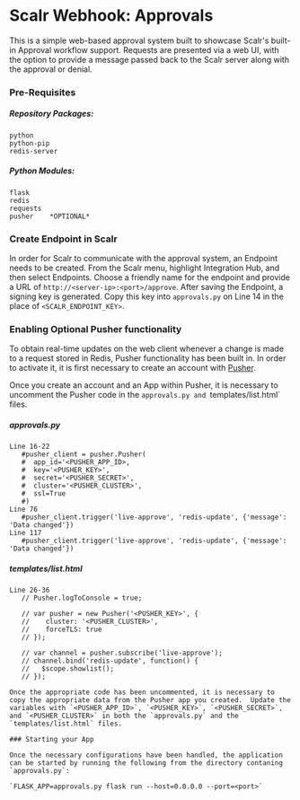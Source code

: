# Scalr Webhook: Approvals

This is a simple web-based approval system built to showcase Scalr's built-in Approval workflow support.  Requests are presented via a web UI, with the option to provide a message passed back to the Scalr server along with the approval or denial.

### Pre-Requisites

##### Repository Packages:
```
python
python-pip
redis-server
```

##### Python Modules:
```
flask
redis
requests
pusher    *OPTIONAL*
```

### Create Endpoint in Scalr

In order for Scalr to communicate with the approval system, an Endpoint needs to be created.  From the Scalr menu, highlight Integration Hub, and then select Endpoints.  Choose a friendly name for the endpoint and provide a URL of `http://<server-ip>:<port>/approve`.  After saving the Endpoint, a signing key is generated. Copy this key into `approvals.py` on Line 14 in the place of `<SCALR_ENDPOINT_KEY>`.


### Enabling Optional Pusher functionality

To obtain real-time updates on the web client whenever a change is made to a request stored in Redis, Pusher functionality has been built in.  In order to activate it, it is first necessary to create an account with [Pusher]( https://dashboard.pusher.com/accounts/sign_up).  

Once you create an account and an App within Pusher, it is necessary to uncomment the Pusher code in the `approvals.py and `templates/list.html` files.

##### approvals.py
```
Line 16-22
   #pusher_client = pusher.Pusher(
   #  app_id='<PUSHER_APP_ID>,
   #  key='<PUSHER_KEY>',
   #  secret='<PUSHER_SECRET>',
   #  cluster='<PUSHER_CLUSTER>',
   #  ssl=True
   #)
Line 76
   #pusher_client.trigger('live-approve', 'redis-update', {'message': 'Data changed'})
Line 117
   #pusher_client.trigger('live-approve', 'redis-update', {'message': 'Data changed'})
```

##### templates/list.html
```
Line 26-36
   // Pusher.logToConsole = true;

   // var pusher = new Pusher('<PUSHER_KEY>', {
   //    cluster: '<PUSHER_CLUSTER>',
   //    forceTLS: true
   // });

   // var channel = pusher.subscribe('live-approve');
   // channel.bind('redis-update', function() {
   //   $scope.showlist();
   // });

Once the appropriate code has been uncommented, it is necessary to copy the appropriate data from the Pusher app you created.  Update the variables with `<PUSHER_APP_ID>`, `<PUSHER_KEY>`, `<PUSHER_SECRET>`, and `<PUSHER_CLUSTER>` in both the `approvals.py` and the `templates/list.html` files.

### Starting your App

Once the necessary configurations have been handled, the application can be started by running the following from the directory contaning `approvals.py`:

`FLASK_APP=approvals.py flask run --host=0.0.0.0 --port=<port>`


